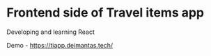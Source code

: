 # Frontend side of Travel items app
Developing and learning React

Demo - https://tiapp.deimantas.tech/
